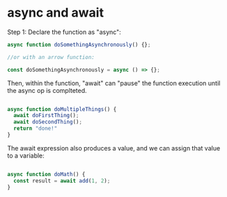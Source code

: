 # async and await

Step 1: Declare the function as "async":

```js
async function doSomethingAsynchronously() {};

//or with an arrow function:

const doSomethingAsynchronously = async () => {};

```

Then, within the function, "await" can "pause" the function execution until the async op is complteted.

```js

async function doMultipleThings() {
  await doFirstThing();
  await doSecondThing();
  return "done!"
}

```

The await expression also produces a value, and we can assign that value to a variable:

```js

async function doMath() {
  const result = await add(1, 2);
}

```